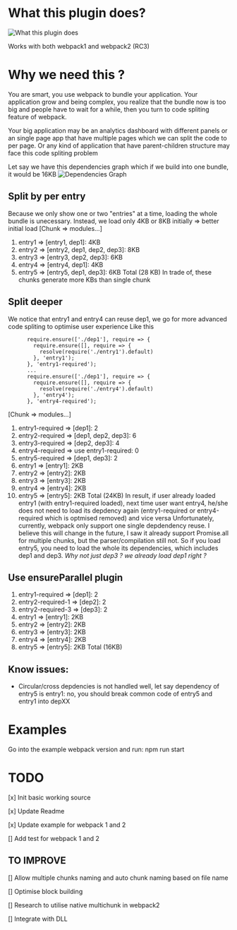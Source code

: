 
What this plugin does?
======================

![What this plugin does](https://i.imgur.com/FMCdypD.png)

Works with both webpack1 and webpack2 (RC3)

Why we need this ?
=================
You are smart, you use webpack to bundle your application. Your application grow and being complex, you realize that the bundle now is too big and people have to wait for a while, then you turn to code spliting feature of webpack.

Your big application may be an analytics dashboard with different panels or an single page app that have multiple pages which we can split the code to per page. Or any kind of application that have parent-children structure may face this code spliting problem

Let say we have this dependencies graph which if we build into one bundle, it would be 16KB
![Dependencies Graph](https://i.imgur.com/vBqLEVA.png)

Split by per entry
------------------
Because we only show one or two "entries" at a time, loading the whole bundle is unecessary. Instead, we load only 4KB or 8KB initially => better initial load 
[Chunk => modules...]
 1. entry1 => [entry1, dep1]: 4KB
 2. entry2 => [entry2, dep1, dep2, dep3]: 8KB
 3. entry3 => [entry3, dep2, dep3]: 6KB
 4. entry4 => [entry4, dep1]: 4KB
 5. entry5 => [entry5, dep1, dep3]: 6KB
Total (28 KB) 
In trade of, these chunks generate more KBs than single chunk

Split deeper
------------
We notice that entry1 and entry4 can reuse dep1, we go for more advanced code spliting to optimise user experience
Like this 

          require.ensure(['./dep1'], require => {
            require.ensure([], require => {
              resolve(require('./entry1').default)
            }, 'entry1');
          }, 'entry1-required');
          ...
          require.ensure(['./dep1'], require => {
            require.ensure([], require => {
              resolve(require('./entry4').default)
            }, 'entry4');
          }, 'entry4-required');

[Chunk => modules...]
 1. entry1-required => [dep1]: 2
 2. entry2-required => [dep1, dep2, dep3]: 6
 3. entry3-required => [dep2, dep3]: 4
 4. entry4-required => use entry1-required: 0
 5. entry5-required => [dep1, dep3]: 2
 6. entry1 => [entry1]: 2KB
 7. entry2 => [entry2]: 2KB
 8. entry3 => [entry3]: 2KB
 9. entry4 => [entry4]: 2KB
 10. entry5 => [entry5]: 2KB
Total (24KB)
In result, if user already loaded entry1 (with entry1-required loaded), next time user want entry4, he/she does not need to load its depdency again (entry1-required or entry4-required which is optmised removed) and vice versa 
Unfortunately, currently, webpack only support one single depdendency reuse. I believe this will change in the future, I saw it already support Promise.all for multiple chunks, but the parser/compilation still not.
So if you load entry5, you need to load the whole its dependencies, which includes dep1 and dep3. *Why not just dep3 ? we already load dep1 right ?*

Use ensureParallel plugin
-------------------------
 1. entry1-required => [dep1]: 2
 2. entry2-required-1 => [dep2]: 2
 3. entry2-required-3 => [dep3]: 2
 4. entry1 => [entry1]: 2KB
 5. entry2 => [entry2]: 2KB
 6. entry3 => [entry3]: 2KB
 7. entry4 => [entry4]: 2KB
 8. entry5 => [entry5]: 2KB
Total (16KB)


Know issues:
-------------------------
- Circular/cross depdencies is not handled well, let say dependency of entry5 is entry1: no, you should break common code of entry5 and entry1 into depXX

Examples
=================
Go into the example webpack version and run: npm run start

TODO
=================

[x] Init basic working source

[x] Update Readme

[x] Update example for webpack 1 and 2

[] Add test for webpack 1 and 2

TO IMPROVE
----------
[] Allow multiple chunks naming and auto chunk naming based on file name

[] Optimise block building

[] Research to utilise native multichunk in webpack2

[] Integrate with DLL
